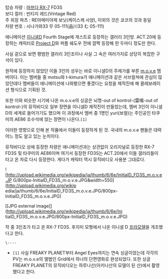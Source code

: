 탑승 차량 : [마쯔다 RX-7](%EB%A7%88%EC%AF%94%EB%8B%A4%20RX-7.md) FD3S  
보디 컬러 : 빈티지 레드(Vintage Red)  
주 외장 파츠 : RE아메미야제 보닛(케이스케 사양), 이외의 것은 쿄코의 것과 동일  
차량 번호 : 시나가와33 무 05-111(品川33 む 05-111)

애니메이션 [이니셜D](%EC%9D%B4%EB%8B%88%EC%85%9CD.md) Fourth Stage에 게스트로 등장하는 갤러리
3인방. ACT.20에 등장하는 캐릭터로 [Project D](Project%20D.md)와 퍼플 쉐도우 전에 깜짝 등장해 한 두마디
정도만 한다.

사실 겉으로 보면 평범한 갤러리 3인조이나 사실 그 속은 여러가지로 상당히 복잡한 구석이 있다.

원작에 등장하지 않았던 이들 3인의 성우는 바로 이니셜D의 주제가를 부른 [m.o.v.e](m.o.v.e.md) 멤버이다. 이는 멤버들
중 motsu와 t-kimura가 애니메이션과 같은 서브컬쳐에 관심이 많았던데다 멤버들이 애니메이션에 나와봤으면 좋겠다는 요청을 제작진에 해
콜레보레이션 형식으로 기획된 것.

또한 이와 비슷한 시기에 나온 m.o.v.e의 싱글은 뇌명-out of kontrol-(雷鳴-out of kontrol-)의 뮤직비디오 일부
장면을 이니셜D 제작진이 만들었는데, 멤버 3인이 이니셜D의 세계로 들어가기도 했으며 이 과정에서 멤버 중 1명인 yuri(보컬)는 주인공인
타쿠미의 AE86 조수석에 앉는 장면이 나온다.`[1]`

이러한 영향으로 인해 본 작품에서 이들이 등장하게 된 것. 국내의 m.o.v.e 팬들은 대략 어느 정도 알고 있는 눈치이다.

뮤직비디오 상에 등장한 차량은 애니메이션과는 상관없이 오리지널로 등장한 RX-7 FD3S 및 타쿠미의 AE86이며 여기서 등장한 FD3S는
ACT.20에서 이들 갤러리들이 타고 온 차로 다시 등장한다. 게다가 캐릭터 역시 뮤직비디오 사용분 그대로다.

![http://upload.wikimedia.org/wikipedia/ja/thumb/6/6e/InitialD_FD3S_m.o.v.e.JP
G/800px-InitialD_FD3S_m.o.v.e.JPG&width=550](http://upload.wikimedia.org/wikip
edia/ja/thumb/6/6e/InitialD_FD3S_m.o.v.e.JPG/800px-InitialD_FD3S_m.o.v.e.JPG)

[[JPG external image]](http://upload.wikimedia.org/wikipedia/ja/thumb/6/6e/Ini
tialD_FD3S_m.o.v.e.JPG/800px-InitialD_FD3S_m.o.v.e.JPG)

  
작 중 3인조가 타고 온 RX-7 FD3S. 후지미 모형에서 나온 이니셜 D
[프라모델](%ED%94%84%EB%9D%BC%EB%AA%A8%EB%8D%B8.md)을 개조했다고 한다.

`\----`

  * `[1]` 사실 FREAKY PLANET부터 Angel Eyes까지는 연속 싱글이었는데 각각의 PV는 m.o.v.e의 앨범인 Grid에서 하나의 단편영화로 완성되었다. 또한 싱글 FREAKY PLANET의 뮤직비디오는 하루나산(아키나산의 모델이 된 산)에서 촬영했다고 한다.

